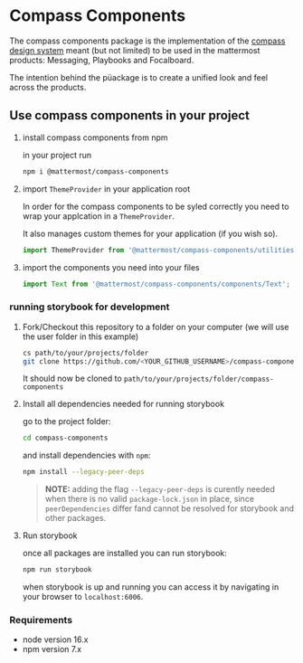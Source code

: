 # Compass Components

The compass components package is the implementation of the [compass design system](https://zeroheight.com/29be2c109/p/995619-compass-design-system) meant (but not limited) to be used in the mattermost products: Messaging, Playbooks and Focalboard.

The intention behind the püackage is to create a unified look and feel across the products.

## Use compass components in your project

1. install compass components from npm

    in your project run

    ```bash
    npm i @mattermost/compass-components
    ```

2. import `ThemeProvider` in your application root

    In order for the compass components to be syled correctly you need to wrap your applcation in a `ThemeProvider`.

    It also manages custom themes for your application (if you wish so).

    ```javascript
    import ThemeProvider from '@mattermost/compass-components/utilities/theme';
    ```

3. import the components you need into your files

    ```javascript
    import Text from '@mattermost/compass-components/components/Text';
    ```

### running storybook for development

1. Fork/Checkout this repository to a folder on your computer (we will use the user folder in this example)

    ```bash
    cs path/to/your/projects/folder
    git clone https://github.com/<YOUR_GITHUB_USERNAME>/compass-components.git
    ```

    It should now be cloned to `path/to/your/projects/folder/compass-components`

2. Install all dependencies needed for running storybook

    go to the project folder:

    ```bash
    cd compass-components
    ```

    and install dependencies with `npm`:

    ```bash
    npm install --legacy-peer-deps
    ```

    > **NOTE:** adding the flag `--legacy-peer-deps` is curently needed when there is no valid `package-lock.json` in
    > place, since `peerDependencies` differ fand cannot be resolved for storybook and other packages.

3. Run storybook

    once all packages are installed you can run storybook:

    ```bash
    npm run storybook
    ```

    when storybook is up and running you can access it by navigating in your browser to `localhost:6006`.

### Requirements

-   node version 16.x
-   npm version 7.x
